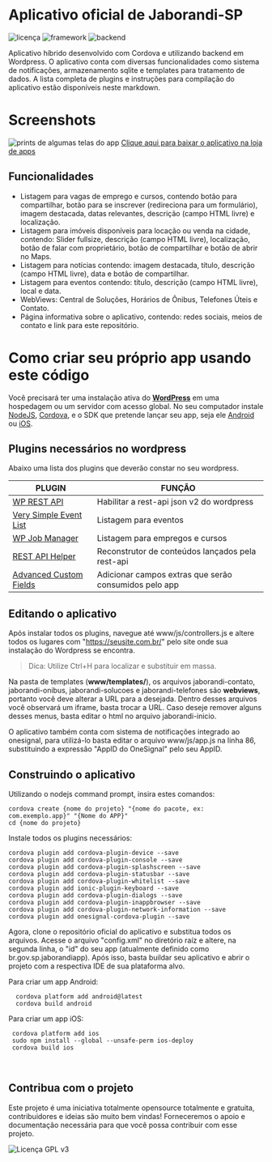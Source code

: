 ﻿# Aplicativo oficial de Jaborandi-SP
![licença](https://img.shields.io/badge/Licen%C3%A7a-GPLv3-green)  ![framework](https://img.shields.io/badge/Framework-AngularJS-blue)  ![backend](https://img.shields.io/badge/Backend-WordPress-blue)

Aplicativo híbrido desenvolvido com Cordova e utilizando backend em Wordpress. O aplicativo conta com diversas funcionalidades como sistema de notificações, armazenamento sqlite e templates para tratamento de dados. A lista completa de plugins e instruções para compilação do aplicativo estão disponíveis neste markdown.


# Screenshots

![prints de algumas telas do app](https://i.imgur.com/4JtuGlP.png)
[Clique aqui para baixar o aplicativo na loja de apps](https://play.google.com/store/apps/details?id=br.gov.sp.jaborandiapp)
## Funcionalidades

 - Listagem para vagas de emprego e cursos, contendo botão para compartilhar, botão para se inscrever (redireciona para um formulário), imagem destacada, datas relevantes, descrição (campo HTML livre) e localização.
 - Listagem para imóveis disponíveis para locação ou venda na cidade, contendo: Slider fullsize, descrição (campo HTML livre), localização, botão de falar com proprietário, botão de compartilhar e botão de abrir no Maps.
 - Listagem para notícias contendo: imagem destacada, título, descrição (campo HTML livre), data e botão de compartilhar.
 - Listagem para eventos contendo: título, descrição (campo HTML livre), local e data.
 - WebViews: Central de Soluções, Horários de Ônibus, Telefones Úteis e Contato.
 - Página informativa sobre o aplicativo, contendo: redes sociais, meios de contato e link para este repositório.


# Como criar seu próprio app usando este código

Você precisará ter uma instalação ativa do  **[WordPress](https://wordpress.org)** em uma hospedagem ou um servidor com acesso global. No seu computador instale [NodeJS](https://nodejs.org/en/download/), [Cordova](https://cordova.apache.org), e o SDK que pretende lançar seu app, seja ele [Android](https://developer.android.com/studio?hl=pt-br) ou [iOS](https://apps.apple.com/br/app/xcode/id497799835?mt=12).




## Plugins necessários no wordpress

Abaixo uma lista dos plugins que deverão constar no seu wordpress.

|      PLUGIN          |FUNÇÃO                          
|----------------|-------------------------------
|[WP REST API](https://br.wordpress.org/plugins/rest-api/)|Habilitar a rest-api json v2 do wordpress
|[Very Simple Event List](https://br.wordpress.org/plugins/very-simple-event-list/)          |Listagem para eventos       
|[WP Job Manager](https://br.wordpress.org/plugins/wp-job-manager/)          |Listagem para empregos e cursos
|[REST API Helper](https://br.wordpress.org/plugins/rest-api-helper/)          |Reconstrutor de conteúdos lançados pela rest-api
|[Advanced Custom Fields](https://br.wordpress.org/plugins/advanced-custom-fields/)          |Adicionar campos extras que serão consumidos pelo app


## Editando o aplicativo

Após instalar todos os plugins, navegue até www/js/controllers.js e altere todos os lugares com "https://seusite.com.br/" pelo site onde sua instalação do Wordpress se encontra.

> Dica: Utilize Ctrl+H para localizar e substituir em massa.

Na pasta de templates (**www/templates/**), os arquivos jaborandi-contato, jaborandi-onibus, jaborandi-solucoes e jaborandi-telefones são **webviews**, portanto você deve alterar a URL para a desejada. Dentro desses arquivos você observará um iframe, basta trocar a URL.
Caso deseje remover alguns desses menus, basta editar o html no arquivo jaborandi-inicio.

O aplicativo também conta com sistema de notificações integrado ao onesignal, para utilizá-lo basta editar o arquivo www/js/app.js na linha 86, substituindo a expressão "AppID do OneSignal" pelo seu AppID.

## Construindo o aplicativo

Utilizando o nodejs command prompt, insira estes comandos:

    cordova create {nome do projeto} "{nome do pacote, ex: com.exemplo.app}" "{Nome do APP}"
    cd {nome do projeto}

   Instale todos os plugins necessários:


    cordova plugin add cordova-plugin-device --save
    cordova plugin add cordova-plugin-console --save
    cordova plugin add cordova-plugin-splashscreen --save
    cordova plugin add cordova-plugin-statusbar --save
    cordova plugin add cordova-plugin-whitelist --save
    cordova plugin add ionic-plugin-keyboard --save
    cordova plugin add cordova-plugin-dialogs --save
    cordova plugin add cordova-plugin-inappbrowser --save
    cordova plugin add cordova-plugin-network-information --save
    cordova plugin add onesignal-cordova-plugin --save
  Agora, clone o repositório oficial do aplicativo e substitua todos os arquivos. Acesse o arquivo "config.xml" no diretório raíz e altere, na segunda linha, o "id" do seu app (atualmente definido como br.gov.sp.jaborandiapp).
Após isso, basta buildar seu aplicativo e abrir o projeto com a respectiva IDE de sua plataforma alvo.


Para criar um app Android:

      cordova platform add android@latest
      cordova build android
Para criar um app iOS:

     cordova platform add ios    
     sudo npm install --global --unsafe-perm ios-deploy
     cordova build ios

 

​    

## Contribua com o projeto

Este projeto é uma iniciativa totalmente opensource totalmente e gratuita, contribuidores e ideias são muito bem vindas!
Forneceremos o apoio e documentação necessária para que você possa contribuir com esse projeto.

![Licença GPL v3](https://www.gnu.org/graphics/gplv3-with-text-136x68.png)